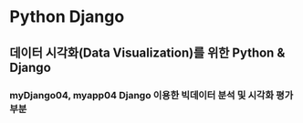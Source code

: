 # Python Django
## 데이터 시각화(Data Visualization)를 위한 Python & Django

### myDjango04, myapp04 Django 이용한 빅데이터 분석 및 시각화 평가부분